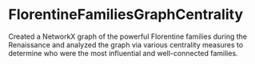 # FlorentineFamiliesGraphCentrality
Created a NetworkX graph of the powerful Florentine families during the Renaissance and analyzed the graph via various centrality measures to determine who were the most influential and well-connected families.
